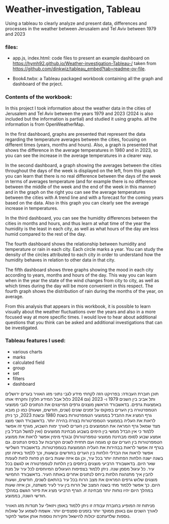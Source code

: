 # Weather-investigation, Tableau
Using a tableau to clearly analyze and present data, differences and processes in the weather between Jerusalem and Tel Aviv between 1979 and 2023

### files:
- app.js, index.html: code files to present an example dashboard on https://hymh92.github.io/Weather-investigation-Tableau-/
taken from https://github.com/dinkwiz/tableau_embed?tab=readme-ov-file.

- Book4.twbx: a Tableau packaged workbook containing all the graph and dashboard of the prject.

### Contents of the workbook:
In this project I took information about the weather data in the cities of Jerusalem and Tel Aviv between the years 1979 and 2023 (2024 is also included but the information is partial) and studied it using graphs.
all the information is from OpenWeatherMap.

In the first dashboard, graphs are presented that represent the data regarding the temperature averages between the cities, focusing on different times (years, months and hours). Also, a graph is presented that shows the difference in the average temperatures in 1980 and in 2023, so you can see the increase in the average temperatures in a clearer way.

In the second dashboard, a graph showing the averages between the cities throughout the days of the week is displayed on the left, from this graph you can learn that there is no real difference between the days of the week in terms of averages temperature (and for example there is no difference between the middle of the week and the end of the week in this manner) and in the graph on the right you can see the average temperatures between the cities with A trend line and with a forecast for the coming years based on the data. Also in this graph you can clearly see the average increase in temperatures.

In the third dashboard, you can see the humidity differences between the cities in months and hours, and thus learn at what time of the year the humidity is the least in each city, as well as what hours of the day are less humid compared to the rest of the day.

The fourth dashboard shows the relationship between humidity and temperature or rain in each city. Each circle marks a year. You can study the density of the circles attributed to each city in order to understand how the humidity behaves in relation to other data in that city.

The fifth dashboard shows three graphs showing the mood in each city according to years, months and hours of the day. This way you can learn when in the year the state of the wind changes from city to city, as well as which times during the day will be more convenient in this respect. The fourth graph shows the distribution of rain during the months of the year, on average.


From this analysis that appears in this workbook, it is possible to learn visually about the weather fluctuations over the years and also in a more focused way at more specific times. I would love to hear about additional questions that you think can be asked and additional investigations that can be investigated.

### Tableau features I used:
- various charts
- marks
- calculated field
- group
- set
- filters
- dashboard



תוכן חוברת העבודה:
בפרויקט הזה לקחתי מידע לגבי נתוני מזג האוויר בערים ירושלים ותל אביב בין השנים 1979 ו- 2023 (גם 2024 כלול אבל המידע חלקי) וחקרתי אותו באמצעות גרפים. 
בדאשבורד הראשון מוצגים גרפים המייצגים את הנתונים לגבי ממוצעי הטמפרטורה בין הערים בפוקוס על זמנים שונים (שנים, חודשים, ושעות) כמו כן מובא גרף המציג את ההבדל בממוצעי הטמפרטורות בשנת 1980 ובשנת 2023, כך ניתן לראות את העליה בממוצעי הטמפרטורות בצורה בהירה יותר.
בדאשבורד השני מוצג מצד שמאל גרף המראה את הממוצעים בין הערים לאורך ימות השבוע, מגרף זה אפשר ללמוד כי אין הבדל ממשי בין הימים בשבוע מבחינת ממוצעים (ואין למשל הבדל בין אמצע שבוע לסופו מבחינת ממוצעי טמפרטורות) ובגרף מימין אפשר לראות את ממוצע הטמפרטורות בין הערים עם קו מגמה ועם תחזית לשנים הקרובות על בסיס הנתונים. גם בגרף זה אפשר לראות בבהירות את העליה הממוצעת בטמפרטורות.
בדאשבורד השלישי אפשר לראות את הבדלי הלחות בין הערים בחודשים ובשעות, וכך ללמוד באיזה זמן בשנה ישנה הלחות הפחותה יותר בכל עיר, וכן גם איזה שעות ביום הן פחות לחות לעומת שאר היום.
בדאשבורד הרביעי מוצגים ביחסים בין הלחות לטמפרטורה או לגשם בכל עיר. כל עיגול מסמן שנה. ניתן ללמוד בצפיפות העיגולים המיוחסים לכל עיר על מנת להבין איך מתנהגת הלחות ביחס לנתונים אחרים באותה העיר. 
בדאשבורד החמישי מוצגים שלוש גרפים המראים את מצב הרוח בכל עיר בהתאם לשנים, חודשים, ושעות היום. כך אפשר ללמוד מתי בשנה המצב של הרוח בין עיר לעיר משתנה, וכן איזה שעות במהלך היום יהיו נוחות יותר מבחינה זו. הגרף הרביעי מציג את פיזור הגשם במהלך חודשי השנה, בממוצע. 

מניתוח זה המופיע בחוברת עבודה זו ניתן ללמוד באופן ויזואלי על תנודות מזג האוויר לאורך השנים וגם באופן ממוקד יותר בזמנים ספצפיים יותר. אשמח לשמוע על שאלות נוספות שלדעתכם יכולות להישאל וחקירות נוספות אותן אפשר לחקור. 

